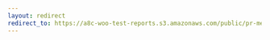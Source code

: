 ```yaml
---
layout: redirect
redirect_to: https://a8c-woo-test-reports.s3.amazonaws.com/public/pr-merge/41103/e2e/index.html
---
```

